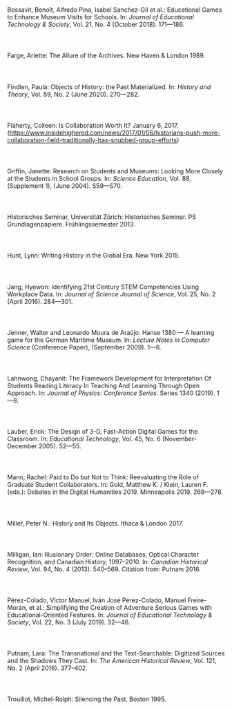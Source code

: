 <link rel="stylesheet" href="data:text/css,h4%20%7B%20visibility%3A%20hidden%20%7D" />

#### Bossavit et al. 2018
Bossavit, Benoît, Alfredo Pina, Isabel Sanchez-Gil et al.: Educational Games to Enhance Museum Visits for Schools. In: *Journal of Educational Technology & Society*, Vol. 21, No. 4 (October 2018). 171—186.

#### Farge, 1989
Farge, Arlette: The Allure of the Archives. New Haven & London 1989. 

#### Findlen, 2020
Findlen, Paula: Objects of History: the Past Materialized. In: *History and Theory*, Vol. 59, No. 2 (June 2020). 270—282.

#### Flaherty, 2017
Flaherty, Colleen: Is Collaboration Worth It? January 6, 2017. (https://www.insidehighered.com/news/2017/01/06/historians-push-more-collaboration-field-traditionally-has-snubbed-group-efforts)

#### Griffin, 2004
Griffin, Janette: Research on Students and Museums: Looking More Closely at the Students in School Groups. In: *Science Education*, Vol. 88, (Supplement 1), (June 2004). S59—S70.

#### Historisches Seminar, 2013
Historisches Seminar, Universität Zürich: Historisches Seminar. PS Grundlagenpapiere. Frühlingssemester 2013.

#### Hunt, 2015
Hunt, Lynn: Writing History in the Global Era. New York 2015.

#### Jang, 2016
Jang, Hyewon: Identifying 21st Century STEM Competencies Using Workplace Data. In: *Journal of Science Journal of Science*, Vol. 25, No. 2 (April 2016). 284—301. 

#### Jenner and de Araújo, 2009
Jenner, Walter and Leonardo Moura de Araújo: Hanse 1380 — A learning game for the German Maritime Museum. In: *Lecture Notes in Computer Science* (Conference Paper), (September 2009). 1—6. 

#### Lahnwong, 2019
Lahnwong, Chayanit: The Framework Development for Interpretation Of Students Reading Literacy In Teaching And Learning Through Open Approach. In: *Journal of Physics: Conference Series*. Series 1340 (2019). 1—8.

#### Lauber, 2005
Lauber, Erick: The Design of 3-D, Fast-Action Digital Games for the Classroom. In: *Educational Technology*, Vol. 45, No. 6 (November-December 2005). 52—55.

#### Mann, 2019
Mann, Rachel: Paid to Do but Not to Think: Reevaluating the Role of Graduate Student Collaborators. In: Gold, Matthew K. / Klein, Lauren F. (eds.): Debates in the Digital Humanities 2019. Minneapolis 2019. 268—278.

#### Miller, 2017
Miller, Peter N.: History and Its Objects. Ithaca & London 2017.

#### Milligan, 2013
Milligan, Ian: Illusionary Order: Online Databases, Optical Character Recognition, and Canadian History, 1997–2010. In: *Canadian Historical Review*, Vol. 94, No. 4 (2013). 540–569. Citation from: Putnam 2016. 

#### Pérez-Colado et al., 2019
Pérez-Colado, Víctor Manuel, Iván José Pérez-Colado, Manuel Freire-Morán, et al.: Simplifying the Creation of Adventure Serious Games with Educational-Oriented Features. In: *Journal of Educational Technology & Society*, Vol. 22, No. 3 (July 2019). 32—46.

#### Putnam, 2016
Putnam, Lara: The Transnational and the Text-Searchable: Digitized Sources and the Shadows They Cast. In: *The American Historical Review*, Vol. 121, No. 2 (April 2016). 377–402.

#### Trouillot, 1995
Trouillot, Michel-Rolph: Silencing the Past. Boston 1995.